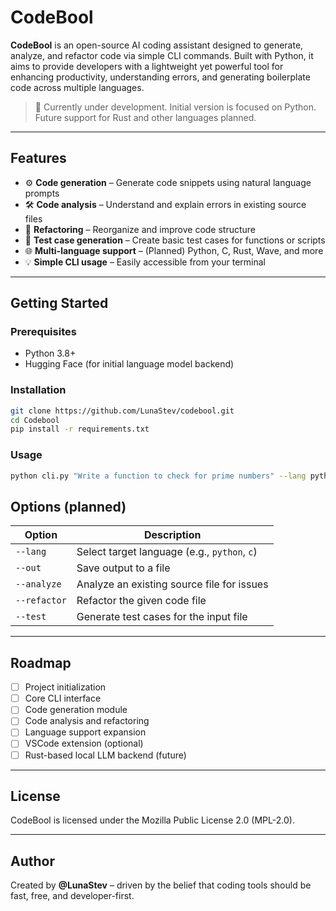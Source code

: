 # CodeBool

**CodeBool** is an open-source AI coding assistant designed to generate, analyze, and refactor code via simple CLI commands. Built with Python, it aims to provide developers with a lightweight yet powerful tool for enhancing productivity, understanding errors, and generating boilerplate code across multiple languages.

> 🚀 Currently under development. Initial version is focused on Python. Future support for Rust and other languages planned.

---

## Features

- ⚙️ **Code generation** – Generate code snippets using natural language prompts
- 🛠️ **Code analysis** – Understand and explain errors in existing source files
- 🔄 **Refactoring** – Reorganize and improve code structure
- 🧪 **Test case generation** – Create basic test cases for functions or scripts
- 🌐 **Multi-language support** – (Planned) Python, C, Rust, Wave, and more
- 💡 **Simple CLI usage** – Easily accessible from your terminal

---

## Getting Started

### Prerequisites

- Python 3.8+
- Hugging Face (for initial language model backend)

### Installation

```bash
git clone https://github.com/LunaStev/codebool.git
cd Codebool
pip install -r requirements.txt
```

### Usage

```bash
python cli.py "Write a function to check for prime numbers" --lang python
```

## Options (planned)

| Option       | Description                                  |
| ------------ | -------------------------------------------- |
| `--lang`     | Select target language (e.g., `python`, `c`) |
| `--out`      | Save output to a file                        |
| `--analyze`  | Analyze an existing source file for issues   |
| `--refactor` | Refactor the given code file                 |
| `--test`     | Generate test cases for the input file       |

---

## Roadmap

- [ ]  Project initialization
- [ ]  Core CLI interface
- [ ]  Code generation module
- [ ]  Code analysis and refactoring
- [ ]  Language support expansion
- [ ]  VSCode extension (optional)
- [ ]  Rust-based local LLM backend (future)

---

## License

CodeBool is licensed under the Mozilla Public License 2.0 (MPL-2.0).

---

## Author

Created by **@LunaStev** – driven by the belief that coding tools should be fast, free, and developer-first.